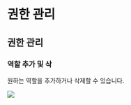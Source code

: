 # 권한 관리

## 권한 관리



### 역할 추가 및 삭

원하는 역할을 추가하거나 삭제할 수 있습니다.

![](../../../.gitbook/assets/그림26.png)

